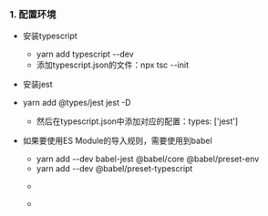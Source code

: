 ### 1. 配置环境

- 安装typescript
  - yarn add typescript --dev
  - 添加typescript.json的文件：npx tsc --init
-  安装jest
  - yarn add @types/jest jest -D
  
    - 然后在typescript.json中添加对应的配置：types: ['jest']
  - 如果要使用ES Module的导入规则，需要使用到babel
    - yarn add --dev babel-jest @babel/core @babel/preset-env
    - yarn add --dev @babel/preset-typescript 
    - ```
      ```
    -  